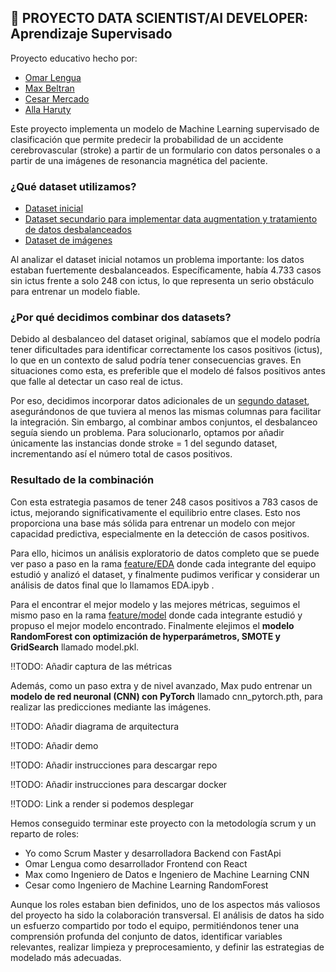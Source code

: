 ## 🚀 PROYECTO DATA SCIENTIST/AI DEVELOPER: Aprendizaje Supervisado

Proyecto educativo hecho por:

- [Omar Lengua](https://www.linkedin.com/in/omarlengua/)
- [Max Beltran](https://www.linkedin.com/in/max-beltran/)
- [Cesar Mercado](https://www.linkedin.com/in/cesarmercadohernandez/)
- [Alla Haruty](https://www.linkedin.com/in/allaharuty/)

Este proyecto implementa un modelo de Machine Learning supervisado de clasificación que permite predecir la probabilidad de un accidente cerebrovascular (stroke) a partir de un formulario con datos personales o a partir de una imágenes de resonancia magnética del paciente. 

### ¿Qué dataset utilizamos?

- [Dataset inicial](https://www.kaggle.com/datasets/jillanisofttech/brain-stroke-dataset/data)
- [Dataset secundario para implementar data augmentation y tratamiento de datos desbalanceados](https://data.mendeley.com/datasets/x8ygrw87jw/1)
- [Dataset de imágenes](https://www.kaggle.com/datasets/afridirahman/brain-stroke-ct-image-dataset/data)

Al analizar el dataset inicial notamos un problema importante: los datos estaban fuertemente desbalanceados. Específicamente, había 4.733 casos sin ictus frente a solo 248 con ictus, lo que representa un serio obstáculo para entrenar un modelo fiable.

### ¿Por qué decidimos combinar dos datasets?

Debido al desbalanceo del dataset original, sabíamos que el modelo podría tener dificultades para identificar correctamente los casos positivos (ictus), lo que en un contexto de salud podría tener consecuencias graves. En situaciones como esta, es preferible que el modelo dé falsos positivos antes que falle al detectar un caso real de ictus.

Por eso, decidimos incorporar datos adicionales de un [segundo dataset](https://data.mendeley.com/datasets/x8ygrw87jw/1), asegurándonos de que tuviera al menos las mismas columnas para facilitar la integración. Sin embargo, al combinar ambos conjuntos, el desbalanceo seguía siendo un problema. Para solucionarlo, optamos por añadir únicamente las instancias donde stroke = 1 del segundo dataset, incrementando así el número total de casos positivos.

### Resultado de la combinación

Con esta estrategia pasamos de tener 248 casos positivos a 783 casos de ictus, mejorando significativamente el equilibrio entre clases. Esto nos proporciona una base más sólida para entrenar un modelo con mejor capacidad predictiva, especialmente en la detección de casos positivos.

Para ello, hicimos un análisis exploratorio de datos completo que se puede ver paso a paso en la rama [feature/EDA](https://github.com/alharuty/Proyecto-IX-DS2/tree/feature/EDA) donde cada integrante del equipo estudió y analizó el dataset, y finalmente pudimos verificar y considerar un análisis de datos final que lo llamamos EDA.ipyb .

Para el encontrar el mejor modelo y las mejores métricas, seguimos el mismo paso en la rama [feature/model](https://github.com/alharuty/Proyecto-IX-DS2/tree/feature/model) donde cada integrante estudió y propuso el mejor modelo encontrado. Finalmente elejimos el **modelo RandomForest con optimización de hyperparámetros, SMOTE y GridSearch** llamado model.pkl.

‼️TODO: Añadir captura de las métricas

Además, como un paso extra y de nivel avanzado, Max pudo entrenar un **modelo de red neuronal (CNN) con PyTorch** llamado cnn_pytorch.pth, para realizar las predicciones mediante las imágenes.

‼️TODO: Añadir diagrama de arquitectura

‼️TODO: Añadir demo

‼️TODO: Añadir instrucciones para descargar repo

‼️TODO: Añadir instrucciones para descargar docker

‼️TODO: Link a render si podemos desplegar


Hemos conseguido terminar este proyecto con la metodología scrum y un reparto de roles:
- Yo como Scrum Master y desarrolladora Backend con FastApi
- Omar Lengua como desarrollador Frontend con React
- Max como Ingeniero de Datos e Ingeniero de Machine Learning CNN
- Cesar como Ingeniero de Machine Learning RandomForest

Aunque los roles estaban bien definidos, uno de los aspectos más valiosos del proyecto ha sido la colaboración transversal. El análisis de datos ha sido un esfuerzo compartido por todo el equipo, permitiéndonos tener una comprensión profunda del conjunto de datos, identificar variables relevantes, realizar limpieza y preprocesamiento, y definir las estrategias de modelado más adecuadas.
